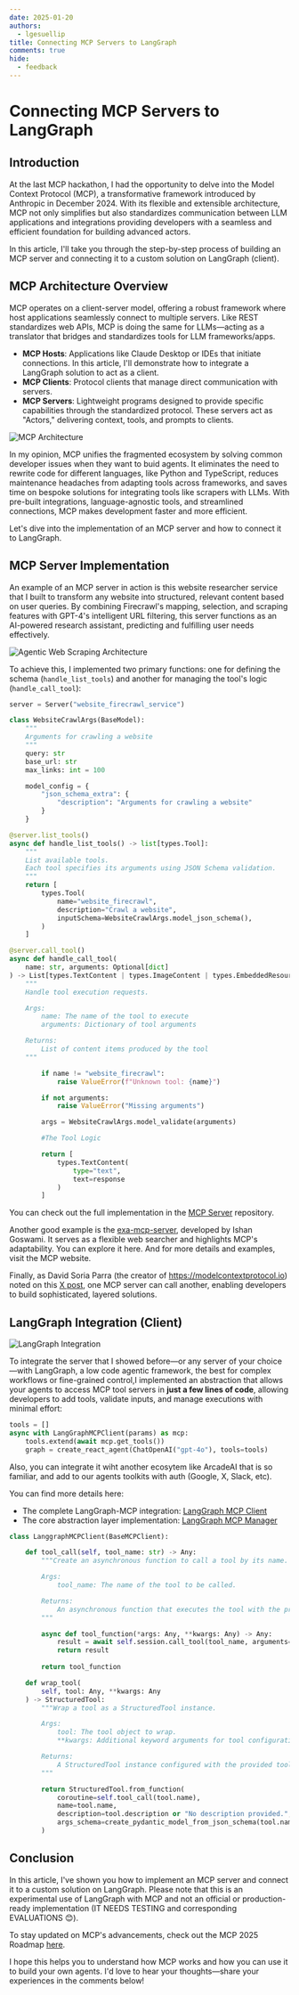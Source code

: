 ```yaml
---
date: 2025-01-20
authors:
  - lgesuellip
title: Connecting MCP Servers to LangGraph
comments: true
hide:
  - feedback
---
```


<style>
.md-content {
    text-align: justify;
}
</style>

# Connecting MCP Servers to LangGraph

## Introduction

At the last MCP hackathon, I had the opportunity to delve into the Model Context Protocol (MCP), a transformative framework introduced by Anthropic in December 2024. With its flexible and extensible architecture, MCP not only simplifies but also standardizes communication between LLM applications and integrations providing developers with a seamless and efficient foundation for building advanced actors.

In this article, I'll take you through the step-by-step process of building an MCP server and connecting it to a custom solution on LangGraph (client).

<!-- more -->

## MCP Architecture Overview

MCP operates on a client-server model, offering a robust framework where host applications seamlessly connect to multiple servers.
Like REST standardizes web APIs, MCP is doing the same for LLMs—acting as a translator that bridges and standardizes tools for LLM frameworks/apps.

 - **MCP Hosts**: Applications like Claude Desktop or IDEs that initiate connections. In this article, I'll demonstrate how to integrate a LangGraph solution to act as a client.
 - **MCP Clients**: Protocol clients that manage direct communication with servers.
 - **MCP Servers**: Lightweight programs designed to provide specific capabilities through the standardized protocol. These servers act as "Actors," delivering context, tools, and prompts to clients.

![MCP Architecture](../../assets/mcp_architecture.png)

In my opinion, MCP unifies the fragmented ecosystem by solving common developer issues when they want to buid agents. It eliminates the need to rewrite code for different languages, like Python and TypeScript, reduces maintenance headaches from adapting tools across frameworks, and saves time on bespoke solutions for integrating tools like scrapers with LLMs. With pre-built integrations, language-agnostic tools, and streamlined connections, MCP makes development faster and more efficient.

Let's dive into the implementation of an MCP server and how to connect it to LangGraph.

## MCP Server Implementation

An example of an MCP server in action is this website researcher service that I built to transform any website into structured, relevant content based on user queries. By combining Firecrawl's mapping, selection, and scraping features with GPT-4's intelligent URL filtering, this server functions as an AI-powered research assistant, predicting and fulfilling user needs effectively.

![Agentic Web Scraping Architecture](../../assets/mcp_web_firecrawl_server.png)

To achieve this, I implemented two primary functions: one for defining the schema (`handle_list_tools`) and another for managing the tool's logic (`handle_call_tool`):

```python
server = Server("website_firecrawl_service")

class WebsiteCrawlArgs(BaseModel):
    """
    Arguments for crawling a website
    """
    query: str
    base_url: str
    max_links: int = 100

    model_config = {
        "json_schema_extra": {
            "description": "Arguments for crawling a website"
        }
    }

@server.list_tools()
async def handle_list_tools() -> list[types.Tool]:
    """
    List available tools.
    Each tool specifies its arguments using JSON Schema validation.
    """
    return [
        types.Tool(
            name="website_firecrawl",
            description="Crawl a website",
            inputSchema=WebsiteCrawlArgs.model_json_schema(),
        )
    ]

@server.call_tool()
async def handle_call_tool(
    name: str, arguments: Optional[dict]
) -> List[types.TextContent | types.ImageContent | types.EmbeddedResource]:
    """
    Handle tool execution requests.

    Args:
        name: The name of the tool to execute
        arguments: Dictionary of tool arguments

    Returns:
        List of content items produced by the tool
    """

        if name != "website_firecrawl":
            raise ValueError(f"Unknown tool: {name}")

        if not arguments:
            raise ValueError("Missing arguments")

        args = WebsiteCrawlArgs.model_validate(arguments)

        #The Tool Logic

        return [
            types.TextContent(
                type="text",
                text=response
            )
        ]
```

You can check out the full implementation in the [MCP Server](https://github.com/lgesuellip/researcher_agent/tree/main/servers) repository.

Another good example is the [exa-mcp-server](https://github.com/exa-labs/exa-mcp-server), developed by Ishan Goswami. It serves as a flexible web searcher and highlights MCP's adaptability. You can explore it here. And for more details and examples, visit the MCP website.

Finally, as David Soria Parra (the creator of https://modelcontextprotocol.io) noted on this [X post](https://x.com/lgesuelli_p/status/1866622405340434490), one MCP server can call another, enabling developers to build sophisticated, layered solutions.

## LangGraph Integration (Client)

![LangGraph Integration](../../assets/mcp_server-client.png)

To integrate the server that I showed before—or any server of your choice—with LangGraph, a low code agentic framework, the best for complex workflows or fine-grained control,I implemented an abstraction that allows your agents to access MCP tool servers in **just a few lines of code**, allowing developers to add tools, validate inputs, and manage executions with minimal effort:

```python
tools = []
async with LangGraphMCPClient(params) as mcp:
    tools.extend(await mcp.get_tools())
    graph = create_react_agent(ChatOpenAI("gpt-4o"), tools=tools)
```

Also, you can integrate it wiht another ecosytem like ArcadeAI that is so familiar, and add to our agents toolkits with auth (Google, X, Slack, etc).

You can find more details here:
 
- The complete LangGraph-MCP integration: [LangGraph MCP Client](https://github.com/lgesuellip/researcher_agent/tree/main/core)
- The core abstraction layer implementation: [LangGraph MCP Manager](https://github.com/lgesuellip/researcher_agent/blob/main/core/clients/langgraph/client.py)


```python
class LanggraphMCPClient(BaseMCPClient):

    def tool_call(self, tool_name: str) -> Any:
        """Create an asynchronous function to call a tool by its name.

        Args:
            tool_name: The name of the tool to be called.

        Returns:
            An asynchronous function that executes the tool with the provided arguments.
        """

        async def tool_function(*args: Any, **kwargs: Any) -> Any:
            result = await self.session.call_tool(tool_name, arguments=kwargs)
            return result
        
        return tool_function

    def wrap_tool(
        self, tool: Any, **kwargs: Any
    ) -> StructuredTool:
        """Wrap a tool as a StructuredTool instance.

        Args:
            tool: The tool object to wrap.
            **kwargs: Additional keyword arguments for tool configuration.

        Returns:
            A StructuredTool instance configured with the provided tool and arguments.
        """

        return StructuredTool.from_function(
            coroutine=self.tool_call(tool.name),
            name=tool.name,
            description=tool.description or "No description provided.",
            args_schema=create_pydantic_model_from_json_schema(tool.name, tool.inputSchema),
        )
```

## Conclusion

In this article, I've shown you how to implement an MCP server and connect it to a custom solution on LangGraph.
Please note that this is an experimental use of LangGraph with MCP and not an official or production-ready implementation (IT NEEDS TESTING and corresponding EVALUATIONS 😊).

To stay updated on MCP's advancements, check out the MCP 2025 Roadmap [here](https://modelcontextprotocol.io/development/roadmap). 

I hope this helps you to understand how MCP works and how you can use it to build your own agents.
I'd love to hear your thoughts—share your experiences in the comments below!
